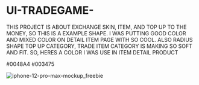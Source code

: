 # UI-TRADEGAME-
THIS PROJECT IS ABOUT EXCHANGE SKIN, ITEM, AND TOP UP TO THE MONEY, SO THIS IS A EXAMPLE SHAPE. I WAS PUTTING GOOD COLOR AND MIXED COLOR ON DETAIL ITEM PAGE WITH SO COOL. ALSO RADIUS SHAPE TOP UP CATEGORY, TRADE ITEM CATEGORY IS MAKING SO SOFT AND FIT. SO, HERES A COLOR I WAS USE IN ITEM DETAIL PRODUCT

#0048A4
#003475

![iphone-12-pro-max-mockup_freebie](https://user-images.githubusercontent.com/66778866/149742915-07380312-9d75-463b-813e-0e3be9206007.png)
